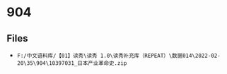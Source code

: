 # 904

## Files

- `F:/中文语料库/【01】读秀\读秀 1.0\读秀补充库（REPEAT）\数据014\2022-02-20\35\904\10397031_日本产业革命史.zip`

